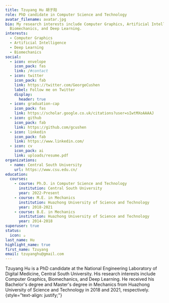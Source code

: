 ```yaml
---
title: Tzuyang Hu 胡子阳
role: PhD candidate in Computer Science and Technology
avatar_filename: avatar.jpg
bio: My research interests include Computer Graphics, Artificial Intelligence,
  Biomechanics, and Deep Learning.
interests:
  - Computer Graphics
  - Artificial Intelligence
  - Deep Learning
  - Biomechanics
social:
  - icon: envelope
    icon_pack: fas
    link: /#contact
  - icon: twitter
    icon_pack: fab
    link: https://twitter.com/GeorgeCushen
    label: Follow me on Twitter
    display:
      header: true
  - icon: graduation-cap
    icon_pack: fas
    link: https://scholar.google.co.uk/citations?user=sIwtMXoAAAAJ
  - icon: github
    icon_pack: fab
    link: https://github.com/gcushen
  - icon: linkedin
    icon_pack: fab
    link: https://www.linkedin.com/
  - icon: cv
    icon_pack: ai
    link: uploads/resume.pdf
organizations:
  - name: Central South University
    url: https://www.csu.edu.cn/
education:
  courses:
    - course: Ph.D. in Computer Science and Technology
      institution: Central South University
      year: 2022-Present
    - course: M.E. in Mechanics
      institution: Huazhong University of Science and Technology
      year: 2018-2021
    - course: B.E. in Mechanics
      institution: Huazhong University of Science and Technology
      year: 2014-2018
superuser: true
status:
  icon: ☕️
last_name: Hu
highlight_name: true
first_name: Tzuyang
email: tzuyanghu@gmail.com
---
```

Tzuyang Hu is a PhD candidate at the National Engineering Laboratory of Digital Medicine, Central South University. His research interests include Computer Graphics, Biomechanics, and Deep Learning. He received his Bachelor's degree and Master's degree in Mechanics from Huazhong University of Science and Technology in 2018 and 2021, respectively.
{style="text-align: justify;"}
